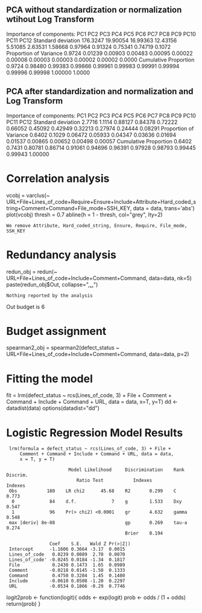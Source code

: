 ## PCA without standardization or normalization wtihout Log Transform
Importance of components:
                            PC1      PC2      PC3      PC4     PC5     PC6     PC7     PC8     PC9    PC10    PC11   PC12
Standard deviation     176.3247 19.90054 16.99363 12.43156 5.51085 2.63531 1.58668 0.97964 0.91324 0.75341 0.74719 0.1072
Proportion of Variance   0.9724  0.01239  0.00903  0.00483 0.00095 0.00022 0.00008 0.00003 0.00003 0.00002 0.00002 0.0000
Cumulative Proportion    0.9724  0.98480  0.99383  0.99866 0.99961 0.99983 0.99991 0.99994 0.99996 0.99998 1.00000 1.0000

## PCA after standardization and normalization and Log Transform
Importance of components:
                          PC1    PC2     PC3     PC4     PC5     PC6     PC7     PC8     PC9    PC10    PC11    PC12
Standard deviation     2.7716 1.1114 0.88127 0.84378 0.72222 0.66052 0.45092 0.42949 0.32213 0.27974 0.24444 0.08291
Proportion of Variance 0.6402 0.1029 0.06472 0.05933 0.04347 0.03636 0.01694 0.01537 0.00865 0.00652 0.00498 0.00057
Cumulative Proportion  0.6402 0.7431 0.80781 0.86714 0.91061 0.94696 0.96391 0.97928 0.98793 0.99445 0.99943 1.00000

# Correlation analysis
vcobj = varclus(~ URL+File+Lines_of_code+Require+Ensure+Include+Attribute+Hard_coded_string+Comment+Command+File_mode+SSH_KEY, data = data, trans='abs')
plot(vcobj)
thresh = 0.7
abline(h = 1 - thresh, col="grey", lty=2)

``` We remove Attribute, Hard_coded_string, Ensure, Require, File_mode, SSH_KEY ```

# Redundancy analysis
redun_obj = redun(~ URL+File+Lines_of_code+Include+Comment+Command, data=data, nk=5)
paste(redun_obj$Out, collapse=",␣")

``` Nothing reported by the analysis ```

Out budget is 6

# Budget assignment

spearman2_obj = spearman2(defect_status ~ URL+File+Lines_of_code+Include+Comment+Command, data=data, p=2)

# Fitting the model

fit = lrm(defect_status ~ rcs(Lines_of_code, 3) + File + Comment + Command + Include + Command + URL, data = data, x=T, y=T)
dd <- datadist(data)
options(datadist="dd")



# Logistic Regression Model Results
```
 lrm(formula = defect_status ~ rcs(Lines_of_code, 3) + File + 
     Comment + Command + Include + Command + URL, data = data, 
     x = T, y = T)
 
                       Model Likelihood     Discrimination    Rank Discrim.    
                          Ratio Test           Indexes           Indexes       
 Obs           180    LR chi2      45.68    R2       0.299    C       0.773    
  0             84    d.f.             7    g        1.533    Dxy     0.547    
  1             96    Pr(> chi2) <0.0001    gr       4.632    gamma   0.548    
 max |deriv| 8e-08                          gp       0.269    tau-a   0.274    
                                            Brier    0.194                     
 
                Coef    S.E.   Wald Z Pr(>|Z|)
 Intercept      -1.1606 0.3664 -3.17  0.0015  
 Lines_of_code   0.0239 0.0089  2.70  0.0070  
 Lines_of_code' -0.0245 0.0184 -1.34  0.1817  
 File            0.2430 0.1473  1.65  0.0989  
 Comment        -0.0218 0.0145 -1.50  0.1333  
 Command         0.4750 0.3284  1.45  0.1480  
 Include        -0.0610 0.0508 -1.20  0.2297  
 URL            -0.0534 0.1866 -0.29  0.7746  
 ```


 logit2prob <- function(logit){
     odds <- exp(logit)
     prob <- odds / (1 + odds)
     return(prob)
}